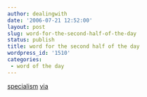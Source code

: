 ```yaml
---
author: dealingwith
date: '2006-07-21 12:52:00'
layout: post
slug: word-for-the-second-half-of-the-day
status: publish
title: word for the second half of the day
wordpress_id: '1510'
categories:
 - word of the day
---
```


[specialism][1] [via][2]

   [1]: http://dictionary.reference.com/search?q=specialism

   [2]: http://news.bbc.co.uk/2/hi/science/nature/5196362.stm

